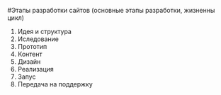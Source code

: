 #Этапы разработки сайтов (основные этапы разработки, жизненны цикл)
1. Идея и структура
2. Иследование
3. Прототип
4. Контент
5. Дизайн
6. Реализация
7. Запус
8. Передача на поддержку
